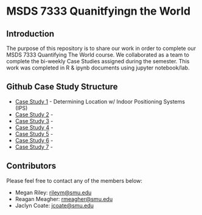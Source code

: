 # MSDS 7333 Quanitfyingn the World

## Introduction
The purpose of this repository is to share our work in order to complete our MSDS 7333 Quantifying The World course. We collaborated as a team to complete the bi-weekly Case Studies assigned during the semester. This work was completed in R & ipynb documents using jupyter notebook/lab. 

## Github Case Study Structure
* [Case Study 1] - Determining Location w/ Indoor Positioning Systems (IPS)
* [Case Study 2] - 
* [Case Study 3] - 
* [Case Study 4] - 
* [Case Study 5] - 
* [Case Study 6] - 
* [Case Study 7] - 

## Contributors
Please feel free to contact any of the members below: 
 - Megan Riley: rileym@smu.edu
 - Reagan Meagher: rmeagher@smu.edu
 - Jaclyn Coate: jcoate@smu.edu 
 
 [Case Study 1]: <>
 [Case Study 2]: <>
 [Case Study 3]: <>
 [Case Study 4]: <>
 [Case Study 5]: <>
 [Case Study 6]: <>
 [Case Study 7]: <>

